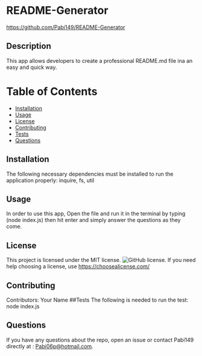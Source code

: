 
# README-Generator
https://github.com/Pabi149/README-Generator
## Description
This app allows developers to create a professional README.md file ina an easy and quick way.
# Table of Contents 
* [Installation](#installation)
* [Usage](#usage)
* [License](#license)
* [Contributing](#contributing)
* [Tests](#tests)
* [Questions](#questions)
## Installation
The following necessary dependencies must be installed to run the application properly: inquire, fs, util
## Usage
In order to use this app, Open the file and run it in the terminal by typing (node index.js) then hit enter and simply answer the questions as they come.
## License
This project is licensed under the MIT license. 
![GitHub license](https://img.shields.io/badge/license-MIT-blue.svg).
If you need help choosing a license, use https://choosealicense.com/
## Contributing
​Contributors: Your Name
##Tests
The following is needed to run the test: node index.js
## Questions
If you have any questions about the repo, open an issue or contact Pabi149 directly at : Pabi06p@hotmail.com.
